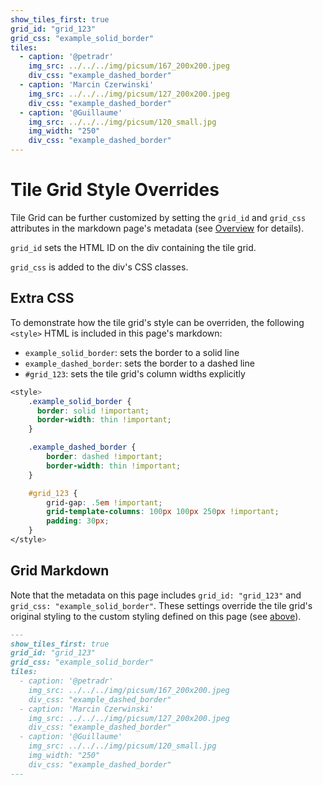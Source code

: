 ```yaml
---
show_tiles_first: true
grid_id: "grid_123"
grid_css: "example_solid_border"
tiles:
  - caption: '@petradr'
    img_src: ../../../img/picsum/167_200x200.jpeg
    div_css: "example_dashed_border"
  - caption: 'Marcin Czerwinski'
    img_src: ../../../img/picsum/127_200x200.jpeg
    div_css: "example_dashed_border"
  - caption: '@Guillaume'
    img_src: ../../../img/picsum/120_small.jpg
    img_width: "250"
    div_css: "example_dashed_border"
---
```


<style> 
    .example_solid_border {
      border: solid !important;
      border-width: thin !important;
    }

    .example_dashed_border { 
        border: dashed !important;
        border-width: thin !important;
    }

    #grid_123 {
        grid-gap: .5em !important;
        grid-template-columns: 100px 100px 250px !important;
        padding: 30px;
    }
</style>

# Tile Grid Style Overrides

Tile Grid can be further customized by setting the `grid_id` and `grid_css` attributes in the markdown page's metadata (see [Overview] for details).  

`grid_id` sets the HTML ID on the div containing the tile grid.  

`grid_css` is added to the div's CSS classes.  


[Overview]: ../..#1-add-tiles-to-page-metadata

## Extra CSS
To demonstrate how the tile grid's style can be overriden, the following `<style>` HTML is included in this page's markdown:

- `example_solid_border`: sets the border to a solid line  
- `example_dashed_border`: sets the border to a dashed line  
- `#grid_123`: sets the tile grid's column widths explicitly  


```css
<style> 
    .example_solid_border {
      border: solid !important;
      border-width: thin !important;
    }

    .example_dashed_border { 
        border: dashed !important;
        border-width: thin !important;
    }

    #grid_123 {
        grid-gap: .5em !important;
        grid-template-columns: 100px 100px 250px !important;
        padding: 30px;
    }
</style>
```

## Grid Markdown
Note that the metadata on this page includes `grid_id: "grid_123"` and `grid_css: "example_solid_border"`.  These settings override the tile grid's original styling to the custom styling defined on this page (see [above](#extra-css)).

```markdown
---
show_tiles_first: true
grid_id: "grid_123"
grid_css: "example_solid_border"
tiles:
  - caption: '@petradr'
    img_src: ../../../img/picsum/167_200x200.jpeg
    div_css: "example_dashed_border"
  - caption: 'Marcin Czerwinski'
    img_src: ../../../img/picsum/127_200x200.jpeg
    div_css: "example_dashed_border"
  - caption: '@Guillaume'
    img_src: ../../../img/picsum/120_small.jpg
    img_width: "250"
    div_css: "example_dashed_border"
---
```